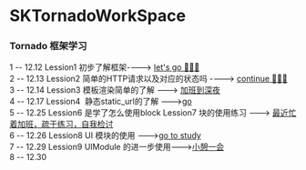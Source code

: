 # SKTornadoWorkSpace  
### Tornado 框架学习  
1 -- 12.12 Lession1 初步了解框架----> [let's go 💯💯💯](https://github.com/AlexanderYeah/SKTornadoWorkSpace/blob/master/Lession1/lession1.md)  
2 -- 12.13 Lession2 简单的HTTP请求以及对应的状态吗 ----> [continue 💪💪💪](https://github.com/AlexanderYeah/SKTornadoWorkSpace/blob/master/Lession2/lession2.md)   
3 -- 12.14 Lession3 模板渲染简单的了解 --->  [加班到深夜](https://github.com/AlexanderYeah/SKTornadoWorkSpace/blob/master/Lession2/lession2.md)   
4 -- 12.17 Lession4  静态static_url的了解 --->[go](https://github.com/AlexanderYeah/SKTornadoWorkSpace/blob/master/Lession5/lesson5.md)  
5 -- 12.25 Lession6 是学了怎么使用block Lession7 块的使用练习 ---> [最近忙着加班，疏于练习，自我检讨](https://github.com/AlexanderYeah/SKTornadoWorkSpace/blob/master/Lession7/lession7.md)  
6 -- 12.26 Lession8 UI 模块的使用 --->[go to study](https://github.com/AlexanderYeah/SKTornadoWorkSpace/blob/master/Lession8/lession8.md)  
7 -- 12.29 Lession9 UIModule 的进一步使用--->[小憩一会](https://github.com/AlexanderYeah/SKTornadoWorkSpace/blob/master/Lession9/lession9.md)  
8 -- 12.30
